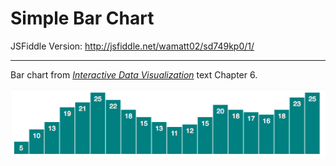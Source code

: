 Simple Bar Chart
================

JSFiddle Version: http://jsfiddle.net/wamatt02/sd749kp0/1/

---
Bar chart from [*Interactive Data Visualization*](http://chimera.labs.oreilly.com/books/1230000000345/index.html) text Chapter 6.

![](ScreenShot.png)

